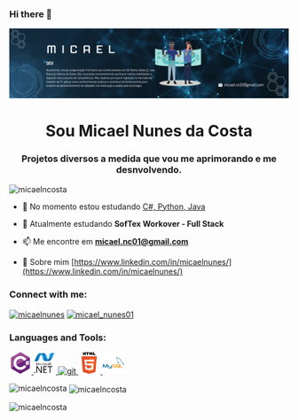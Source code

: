 ### Hi there 👋
![banner](https://github.com/MicaelNCosta/casacomigo/blob/main/Dark%20Blue%20Futuristic%20Technology%20Linkedin%20Banner.png)

<h1 align="center">Sou Micael Nunes da Costa</h1>
<h3 align="center">Projetos diversos a medida que vou me aprimorando e me desnvolvendo.</h3>

<p align="left"> <img src="https://komarev.com/ghpvc/?username=micaelncosta&label=Profile%20views&color=0e75b6&style=flat" alt="micaelncosta" /> </p>

- 🔭 No momento estou estudando [C#, Python, Java](https://github.com/MicaelNCosta/footballWork)

- 🌱 Atualmente estudando **SofTex Workover - Full Stack**

- 📫 Me encontre em **micael.nc01@gmail.com**

- 📄 Sobre mim [https://www.linkedin.com/in/micaelnunes/](https://www.linkedin.com/in/micaelnunes/)

<h3 align="left">Connect with me:</h3>
<p align="left">
<a href="https://linkedin.com/in/micaelnunes" target="blank"><img align="center" src="https://raw.githubusercontent.com/rahuldkjain/github-profile-readme-generator/master/src/images/icons/Social/linked-in-alt.svg" alt="micaelnunes" height="30" width="40" /></a>
<a href="https://instagram.com/micael_nunes01" target="blank"><img align="center" src="https://raw.githubusercontent.com/rahuldkjain/github-profile-readme-generator/master/src/images/icons/Social/instagram.svg" alt="micael_nunes01" height="30" width="40" /></a>
</p>

<h3 align="left">Languages and Tools:</h3>
<p align="left"> <a href="https://www.w3schools.com/cs/" target="_blank" rel="noreferrer"> <img src="https://raw.githubusercontent.com/devicons/devicon/master/icons/csharp/csharp-original.svg" alt="csharp" width="40" height="40"/> </a> <a href="https://dotnet.microsoft.com/" target="_blank" rel="noreferrer"> <img src="https://raw.githubusercontent.com/devicons/devicon/master/icons/dot-net/dot-net-original-wordmark.svg" alt="dotnet" width="40" height="40"/> </a> <a href="https://git-scm.com/" target="_blank" rel="noreferrer"> <img src="https://www.vectorlogo.zone/logos/git-scm/git-scm-icon.svg" alt="git" width="40" height="40"/> </a> <a href="https://www.w3.org/html/" target="_blank" rel="noreferrer"> <img src="https://raw.githubusercontent.com/devicons/devicon/master/icons/html5/html5-original-wordmark.svg" alt="html5" width="40" height="40"/> </a> <a href="https://www.mysql.com/" target="_blank" rel="noreferrer"> <img src="https://raw.githubusercontent.com/devicons/devicon/master/icons/mysql/mysql-original-wordmark.svg" alt="mysql" width="40" height="40"/> </a> </p>

<p><img align="left" src="https://github-readme-stats.vercel.app/api/top-langs?username=micaelncosta&show_icons=true&theme=dark&locale=en&layout=compact" alt="micaelncosta" /></p>

<p>&nbsp;<img align="center" src="https://github-readme-stats.vercel.app/api?username=micaelncosta&show_icons=true&theme=dark&locale=en" alt="micaelncosta" /></p>

<p><img align="center" src="https://github-readme-streak-stats.herokuapp.com/?user=micaelncosta&theme=dark" alt="micaelncosta" /></p>
